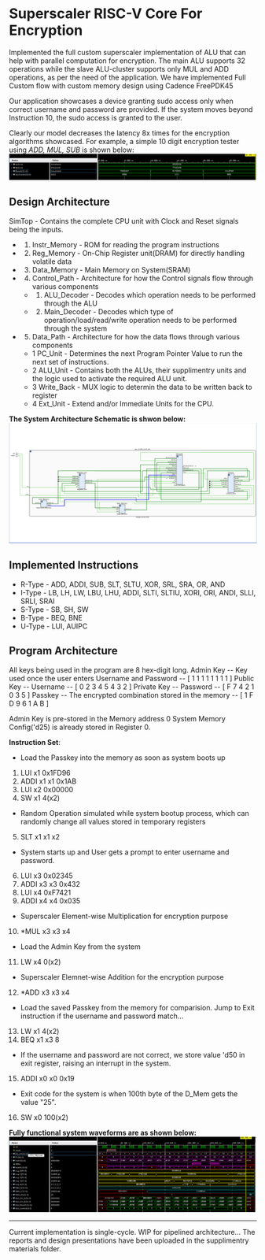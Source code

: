 # Superscaler RISC-V Core For Encryption

Implemented the full custom superscaler implementation of ALU that can help with parallel computation for encryption.
The main ALU supports 32 operations while the slave ALU-cluster supports only MUL and ADD operations, as per the need of the application. We have implemented Full Custom flow with custom memory design using Cadence FreePDK45

Our application showcases a device granting sudo access only when correct username and password are provided.
If the system moves beyond Instruction 10, the sudo access is granted to the user.

Clearly our model decreases the latency 8x times for the encryption algorithms showcased. For example, a simple 10 digit encryption tester using *ADD, MUL, SUB* is shown below:
![SS_Operation.png](SS_Operation.png)

## Design Architecture
SimTop - Contains the complete CPU unit with Clock and Reset signals being the inputs.
- 1. Instr_Memory - ROM for reading the program instructions
- 2. Reg_Memory -   On-Chip Register unit(DRAM) for directly handling volatile data
- 3. Data_Memory -  Main Memory on System(SRAM)
- 4. Control_Path - Architecture for how the Control signals flow through various components
  - 1. ALU_Decoder -  Decodes which operation needs to be performed through the ALU
  - 2. Main_Decoder - Decodes which type of operation/load/read/write operation needs to be performed through the system
- 5. Data_Path -    Architecture for how the data flows through various components
  - 1 PC_Unit -      Determines the next Program Pointer Value to run the next set of instructions.
  - 2 ALU_Unit -     Contains both the ALUs, their supplimentry units and the logic used to activate the required ALU unit.
  - 3 Write_Back -   MUX logic to determin the data to be written back to register
  - 4 Ext_Unit -     Extend and/or Immediate Units for the CPU. 

**The System Architecture Schematic is shwon below:**
![SuperScaler_Architecture.png](SuperScaler_Architecture.png)

## Implemented Instructions
- R-Type - ADD, ADDI, SUB, SLT, SLTU, XOR, SRL, SRA, OR, AND
- I-Type - LB, LH, LW, LBU, LHU, ADDI, SLTI, SLTIU, XORI, ORI, ANDI, SLLI, SRLI, SRAI
- S-Type - SB, SH, SW
- B-Type - BEQ, BNE
- U-Type - LUI, AUIPC

## Program Architecture
All keys being used in the program are 8 hex-digit long. 
Admin Key -- Key used once the user enters Username and Password -- [ 1 1 1 1 1 1 1 1 ]
Public Key -- Username -- [ 0 2 3 4 5 4 3 2 ]
Private Key -- Password -- [ F 7 4 2 1 0 3 5 ]
Passkey -- The encrypted combination stored in the memory -- [ 1 F D 9 6 1 A B ]

Admin Key is pre-stored in the Memory address 0
System Memory Config('d25) is already stored in Register 0.

**Instruction Set**:

- Load the Passkey into the memory as soon as system boots up
1. LUI x1 0x1FD96
2. ADDI x1 x1 0x1AB
3. LUI x2 0x00000
4. SW x1 4(x2)

- Random Operation simulated while system bootup process, which can randomly change all values stored in temporary registers
5. SLT x1 x1 x2

- System starts up and User gets a prompt to enter username and password.
6. LUI x3 0x02345
7. ADDI x3 x3 0x432
8. LUI x4 0xF7421
9. ADDI x4 x4 0x035

- Superscaler Element-wise Multiplication for encryption purpose
10. *MUL x3 x3 x4

- Load the Admin Key from the system 
11. LW x4 0(x2)

- Superscaler Elemnet-wise  Addition for the encryption purpose
12. *ADD x3 x3 x4

- Load the saved Passkey from the memory for comparision. Jump to Exit instruction if the username and password match...
13. LW x1 4(x2)
14. BEQ x1 x3 8

- If the username and password are not correct, we store value 'd50 in exit register, raising an interrupt in the system.
15. ADDI x0 x0 0x19

- Exit code for the system is when 100th byte of the D_Mem gets the value "25".
16. SW x0 100(x2)


**Fully functional system waveforms are as shown below:**
![CPU_Core_SS_Cycle.png](CPU_Core_SS_Cycle.png)

---

Current implementation is single-cycle. WIP for pipelined architecture...
The reports and design presentations have been uploaded in the supplimentry materials folder.
